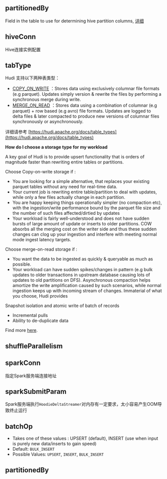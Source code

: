 ## partitionedBy

Field in the table to use for determining hive partition columns, [详细](https://hudi.apache.org/docs/configurations#hoodiedatasourcehive_syncpartition_fields)

## hiveConn

Hive连接实例配置

## tabType

Hudi 支持以下两种表类型：

* [COPY_ON_WRITE](https://hudi.apache.org/docs/table_types#copy-on-write-table) ：Stores data using exclusively columnar file formats (e.g parquet). Updates simply version & rewrite the files by performing a synchronous merge during write.
* [MERGE_ON_READ](https://hudi.apache.org/docs/table_types#merge-on-read-table) ：Stores data using a combination of columnar (e.g parquet) + row based (e.g avro) file formats. Updates are logged to delta files & later compacted to produce new versions of columnar files synchronously or asynchronously.

详细请参考 [https://hudi.apache.org/docs/table_types](https://hudi.apache.org/docs/table_types)

**How do I choose a storage type for my workload**

A key goal of Hudi is to provide upsert functionality that is orders of magnitude faster than rewriting entire tables or partitions. 

Choose Copy-on-write storage if : 

- You are looking for a simple alternative, that replaces your existing parquet tables without any need for real-time data.
- Your current job is rewriting entire table/partition to deal with updates, while only a few files actually change in each partition.
- You are happy keeping things operationally simpler (no compaction etc), with the ingestion/write performance bound by the parquet file size and the number of such files affected/dirtied by updates
- Your workload is fairly well-understood and does not have sudden bursts of large amount of update or inserts to older partitions. COW absorbs all the merging cost on the writer side and thus these sudden changes can clog up your ingestion and interfere with meeting normal mode ingest latency targets.

Choose merge-on-read storage if :

- You want the data to be ingested as quickly & queryable as much as possible.
- Your workload can have sudden spikes/changes in pattern (e.g bulk updates to older transactions in upstream database causing lots of updates to old partitions on DFS). Asynchronous compaction helps amortize the write amplification caused by such scenarios, while normal ingestion keeps up with incoming stream of changes.
Immaterial of what you choose, Hudi provides 

Snapshot isolation and atomic write of batch of records
- Incremental pulls
- Ability to de-duplicate data

Find more [here](https://hudi.apache.org/docs/concepts/).



## shuffleParallelism

## sparkConn

指定Spark服务端连接地址

## sparkSubmitParam
Spark服务端执行`HoodieDeltaStreamer`对内存有一定要求，太小容易产生OOM导致终止运行

## batchOp

* Takes one of these values : UPSERT (default), INSERT (use when input is  purely new data/inserts to gain speed)
* Default: `BULK_INSERT`
* Possible Values: `UPSERT`, `INSERT`, `BULK_INSERT`

## partitionedBy

